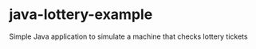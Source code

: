 java-lottery-example
====================

Simple Java application to simulate a machine that checks lottery tickets
